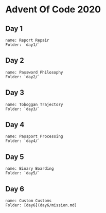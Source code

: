 # Advent Of Code 2020

## Day 1
    name: Report Repair
    Folder: `day1/`
## Day 2
    name: Password Philosophy
    Folder: `day2/`
## Day 3
    name: Toboggan Trajectory
    Folder: `day3/`
## Day 4
    name: Passport Processing
    Folder: `day4/`
## Day 5
    name: Binary Boarding
    Folder: `day5/`
## Day 6
    name: Custom Customs
    Folder: [day6](day6/mission.md)